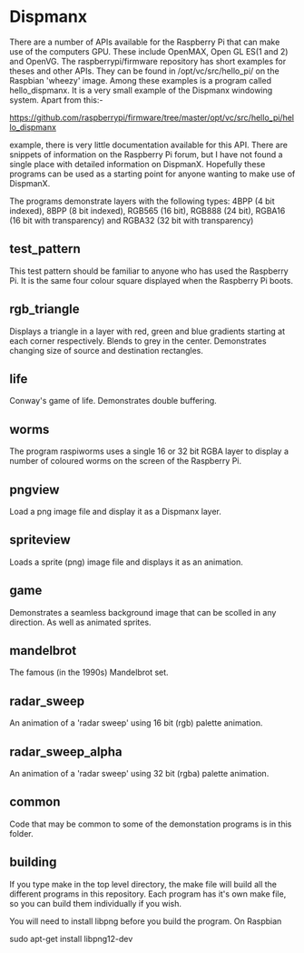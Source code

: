 Dispmanx
========

There are a number of APIs available for the Raspberry Pi that can make use
of the computers GPU. These include OpenMAX, Open GL ES(1 and 2) and OpenVG.
The raspberrypi/firmware repository has short examples for theses and other
APIs. They can be found in /opt/vc/src/hello_pi/ on the Raspbian 'wheezy'
image. Among these examples is a program called hello_dispmanx. It is a
very small example of the Dispmanx windowing system. Apart from this:-

https://github.com/raspberrypi/firmware/tree/master/opt/vc/src/hello_pi/hello_dispmanx

example, there is very little documentation available for this API. There
are snippets of information on the Raspberry Pi forum, but I have not found
a single place with detailed information on DispmanX.  Hopefully these
programs can be used as a starting point for anyone wanting to make use of
DispmanX.

The programs demonstrate layers with the following types: 4BPP (4 bit
indexed), 8BPP (8 bit indexed), RGB565 (16 bit), RGB888 (24 bit), RGBA16
(16 bit with transparency) and RGBA32 (32 bit with transparency)

test_pattern
------------

This test pattern should be familiar to anyone who has used the Raspberry
Pi. It is the same four colour square displayed when the Raspberry Pi boots.

rgb_triangle
------------

Displays a triangle in a layer with red, green and blue gradients starting
at each corner respectively. Blends to grey in the center. Demonstrates
changing size of source and destination rectangles.

life
----

Conway's game of life. Demonstrates double buffering.

worms
-----

The program raspiworms uses a single 16 or 32 bit RGBA layer to display a
number of coloured worms on the screen of the Raspberry Pi.

pngview
-------

Load a png image file and display it as a Dispmanx layer.

spriteview
----------

Loads a sprite (png) image file and displays it as an animation.

game
----

Demonstrates a seamless background image that can be scolled in any
direction. As well as animated sprites.

mandelbrot
----------

The famous (in the 1990s) Mandelbrot set.

radar_sweep
-----------
An animation of a 'radar sweep' using 16 bit (rgb) palette animation.

radar_sweep_alpha
-----------------
An animation of a 'radar sweep' using 32 bit (rgba) palette animation.

common
------

Code that may be common to some of the demonstation programs is in this
folder.

building
--------

If you type make in the top level directory, the make file will build all
the different programs in this repository. Each program has it's own make
file, so you can build them individually if you wish.

You will need to install libpng before you build the program. On Raspbian

sudo apt-get install libpng12-dev

